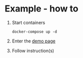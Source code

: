 # Example - how to

1. Start containers

    ```
    docker-compose up -d
    ```

2. Enter the [demo page](http://localhost:3000)

3. Follow instruction(s)